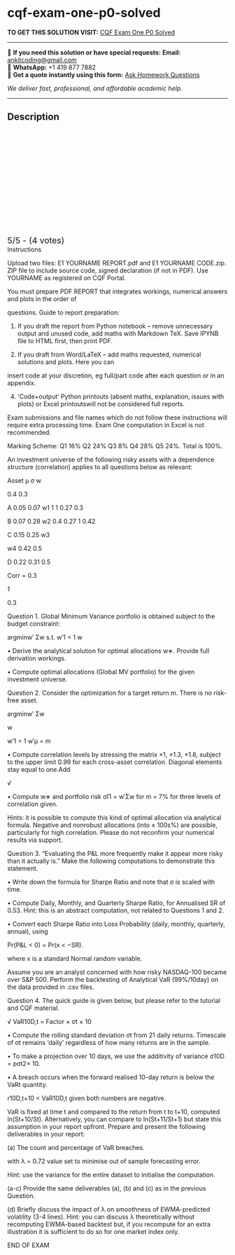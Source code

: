 # cqf-exam-one-p0-solved
**TO GET THIS SOLUTION VISIT:** [CQF Exam One P0 Solved](https://www.ankitcodinghub.com/product/cqf-exam-one-p0-solved/)


---

📩 **If you need this solution or have special requests:** **Email:** ankitcoding@gmail.com  
📱 **WhatsApp:** +1 419 877 7882  
📄 **Get a quote instantly using this form:** [Ask Homework Questions](https://www.ankitcodinghub.com/services/ask-homework-questions/)

*We deliver fast, professional, and affordable academic help.*

---

<h2>Description</h2>



<div class="kk-star-ratings kksr-auto kksr-align-center kksr-valign-top" data-payload="{&quot;align&quot;:&quot;center&quot;,&quot;id&quot;:&quot;124761&quot;,&quot;slug&quot;:&quot;default&quot;,&quot;valign&quot;:&quot;top&quot;,&quot;ignore&quot;:&quot;&quot;,&quot;reference&quot;:&quot;auto&quot;,&quot;class&quot;:&quot;&quot;,&quot;count&quot;:&quot;4&quot;,&quot;legendonly&quot;:&quot;&quot;,&quot;readonly&quot;:&quot;&quot;,&quot;score&quot;:&quot;5&quot;,&quot;starsonly&quot;:&quot;&quot;,&quot;best&quot;:&quot;5&quot;,&quot;gap&quot;:&quot;4&quot;,&quot;greet&quot;:&quot;Rate this product&quot;,&quot;legend&quot;:&quot;5\/5 - (4 votes)&quot;,&quot;size&quot;:&quot;24&quot;,&quot;title&quot;:&quot;CQF Exam One P0 Solved&quot;,&quot;width&quot;:&quot;138&quot;,&quot;_legend&quot;:&quot;{score}\/{best} - ({count} {votes})&quot;,&quot;font_factor&quot;:&quot;1.25&quot;}">

<div class="kksr-stars">

<div class="kksr-stars-inactive">
            <div class="kksr-star" data-star="1" style="padding-right: 4px">


<div class="kksr-icon" style="width: 24px; height: 24px;"></div>
        </div>
            <div class="kksr-star" data-star="2" style="padding-right: 4px">


<div class="kksr-icon" style="width: 24px; height: 24px;"></div>
        </div>
            <div class="kksr-star" data-star="3" style="padding-right: 4px">


<div class="kksr-icon" style="width: 24px; height: 24px;"></div>
        </div>
            <div class="kksr-star" data-star="4" style="padding-right: 4px">


<div class="kksr-icon" style="width: 24px; height: 24px;"></div>
        </div>
            <div class="kksr-star" data-star="5" style="padding-right: 4px">


<div class="kksr-icon" style="width: 24px; height: 24px;"></div>
        </div>
    </div>

<div class="kksr-stars-active" style="width: 138px;">
            <div class="kksr-star" style="padding-right: 4px">


<div class="kksr-icon" style="width: 24px; height: 24px;"></div>
        </div>
            <div class="kksr-star" style="padding-right: 4px">


<div class="kksr-icon" style="width: 24px; height: 24px;"></div>
        </div>
            <div class="kksr-star" style="padding-right: 4px">


<div class="kksr-icon" style="width: 24px; height: 24px;"></div>
        </div>
            <div class="kksr-star" style="padding-right: 4px">


<div class="kksr-icon" style="width: 24px; height: 24px;"></div>
        </div>
            <div class="kksr-star" style="padding-right: 4px">


<div class="kksr-icon" style="width: 24px; height: 24px;"></div>
        </div>
    </div>
</div>


<div class="kksr-legend" style="font-size: 19.2px;">
            5/5 - (4 votes)    </div>
    </div>
Instructions

Upload two files: E1 YOURNAME REPORT.pdf and E1 YOURNAME CODE.zip. ZIP file to include source code, signed declaration (if not in PDF). Use YOURNAME as registered on CQF Portal.

You must prepare PDF REPORT that integrates workings, numerical answers and plots in the order of

questions. Guide to report preparation:

1. If you draft the report from Python notebook – remove unnecessary output and unused code, add maths with Markdown TeX. Save IPYNB file to HTML first, then print PDF.

2. If you draft from Word/LaTeX – add maths requested, numerical solutions and plots. Here you can

insert code at your discretion, eg full/part code after each question or in an appendix.

4. ‘Code+output’ Python printouts (absent maths, explanation, issues with plots) or Excel printoutswill not be considered full reports.

Exam submissions and file names which do not follow these instructions will require extra processing time. Exam One computation in Excel is not recommended.

Marking Scheme: Q1 16% Q2 24% Q3 8% Q4 28% Q5 24%. Total is 100%.

An investment universe of the following risky assets with a dependence structure (correlation) applies to all questions below as relevant:

Asset µ σ w

0.4 0.3

A 0.05 0.07 w1 1 1 0.27 0.3

B 0.07 0.28 w2 0.4 0.27 1 0.42

C 0.15 0.25 w3

w4 0.42 0.5

D 0.22 0.31 0.5

Corr = 0.3

1

0.3

Question 1. Global Minimum Variance portfolio is obtained subject to the budget constraint:

argminw′ Σw s.t. w′1 = 1 w

• Derive the analytical solution for optimal allocations w∗. Provide full derivation workings.

• Compute optimal allocations (Global MV portfolio) for the given investment universe.

Question 2. Consider the optimization for a target return m. There is no risk-free asset.

argminw′ Σw

w

w′1 = 1 w′µ = m

• Compute correlation levels by stressing the matrix ×1, ×1.3, ×1.8, subject to the upper limit 0.99 for each cross-asset correlation. Diagonal elements stay equal to one.Add

√

• Compute w∗ and portfolio risk σΠ = w′Σw for m = 7% for three levels of correlation given.

Hints: it is possible to compute this kind of optimal allocation via analytical formula. Negative and nonrobust allocations (into ± 100s%) are possible, particularly for high correlation. Please do not reconfirm your numerical results via support.

Question 3. “Evaluating the P&amp;L more frequently make it appear more risky than it actually is.” Make the following computations to demonstrate this statement.

• Write down the formula for Sharpe Ratio and note that σ is scaled with time.

• Compute Daily, Monthly, and Quarterly Sharpe Ratio, for Annualised SR of 0.53. Hint: this is an abstract computation, not related to Questions 1 and 2.

• Convert each Sharpe Ratio into Loss Probability (daily, monthly, quarterly, annual), using

Pr(P&amp;L &lt; 0) = Pr(x &lt; −SR).

where x is a standard Normal random variable.

Assume you are an analyst concerned with how risky NASDAQ-100 became over S&amp;P 500. Perform the backtesting of Analytical VaR (99%/10day) on the data provided in .csv files.

Question 4. The quick guide is given below, but please refer to the tutorial and CQF material.

√ VaR10D,t = Factor × σt × 10

• Compute the rolling standard deviation σt from 21 daily returns. Timescale of σt remains ‘daily’ regardless of how many returns are in the sample.

• To make a projection over 10 days, we use the additivity of variance σ10D = pσt2× 10.

• A breach occurs when the forward realised 10-day return is below the VaRt quantity.

r10D,t+10 &lt; VaR10D,t given both numbers are negative.

VaR is fixed at time t and compared to the return from t to t+10, computed ln(St+10/St). Alternatively, you can compare to ln(St+11/St+1) but state this assumption in your report upfront. Prepare and present the following deliverables in your report:

(a) The count and percentage of VaR breaches.

with λ = 0.72 value set to minimise out of sample forecasting error.

Hint: use the variance for the entire dataset to initialise the computation.

(a-c) Provide the same deliverables (a), (b) and (c) as in the previous Question.

(d) Briefly discuss the impact of λ on smoothness of EWMA-predicted volatility (3-4 lines). Hint: you can discuss λ theoretically without recomputing EWMA-based backtest but, if you recompute for an extra illustration it is sufficient to do so for one market index only.

END OF EXAM
